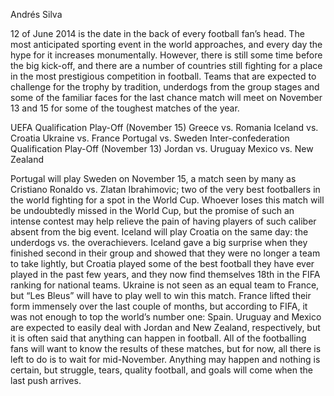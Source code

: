 Andrés Silva

12 of June 2014 is the date in the back of every football fan’s head. The most anticipated sporting event in the world approaches, and every day the hype for it increases monumentally. However, there is still some time before the big kick-off, and there are a number of countries still fighting for a place in the most prestigious competition in football. Teams that are expected to challenge for the trophy by tradition, underdogs from the group stages and some of the familiar faces for the last chance match will meet on November 13 and 15 for some of the toughest matches of the year.

UEFA Qualification Play-Off     (November 15)
Greece     vs.    Romania
Iceland     vs.    Croatia
Ukraine     vs.    France
Portugal    vs.    Sweden
Inter-confederation Qualification Play-Off     (November 13)
Jordan    vs.    Uruguay
Mexico    vs.    New Zealand

Portugal will play Sweden on November 15, a match seen by many as Cristiano Ronaldo vs. Zlatan Ibrahimovic; two of the very best footballers in the world fighting for a spot in the World Cup. Whoever loses this match will be undoubtedly missed in the World Cup, but the promise of such an intense contest may help relieve the pain of having players of such caliber absent from the big event.
Iceland will play Croatia on the same day: the underdogs vs. the overachievers. Iceland gave a big surprise when they finished second in their group and showed that they were no longer a team to take lightly, but Croatia played some of the best football they have ever played in the past few years, and they now find themselves 18th in the FIFA ranking for national teams.
Ukraine is not seen as an equal team to France, but “Les Bleus” will have to play well to win this match. France lifted their form immensely over the last couple of months, but according to FIFA, it was not enough to top the world’s number one: Spain.
Uruguay and Mexico are expected to easily deal with Jordan and New Zealand, respectively, but it is often said that anything can happen in football.
All of the footballing fans will want to know the results of these matches, but for now, all there is left to do is to wait for mid-November. Anything may happen and nothing is certain, but struggle, tears, quality football, and goals will come when the last push arrives.